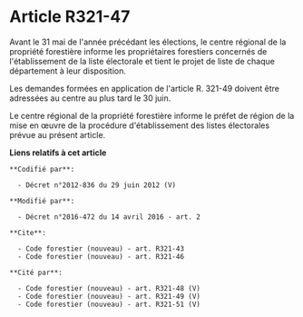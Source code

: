 # Article R321-47

Avant le 31 mai de l'année précédant les élections, le centre régional de la propriété forestière informe les propriétaires
forestiers concernés de l'établissement de la liste électorale et tient le projet de liste de chaque département à leur
disposition. 

Les demandes formées en application de l'article R. 321-49 doivent être adressées au centre au plus tard le 30 juin. 

Le centre régional de la propriété forestière informe le préfet de région de la mise en œuvre de la procédure d'établissement
des listes électorales prévue au présent article.

**Liens relatifs à cet article**

	**Codifié par**:

	  - Décret n°2012-836 du 29 juin 2012 (V)

	**Modifié par**:

	  - Décret n°2016-472 du 14 avril 2016 - art. 2

	**Cite**:

	  - Code forestier (nouveau) - art. R321-43
	  - Code forestier (nouveau) - art. R321-46

	**Cité par**:

	  - Code forestier (nouveau) - art. R321-48 (V)
	  - Code forestier (nouveau) - art. R321-49 (V)
	  - Code forestier (nouveau) - art. R321-51 (V)

